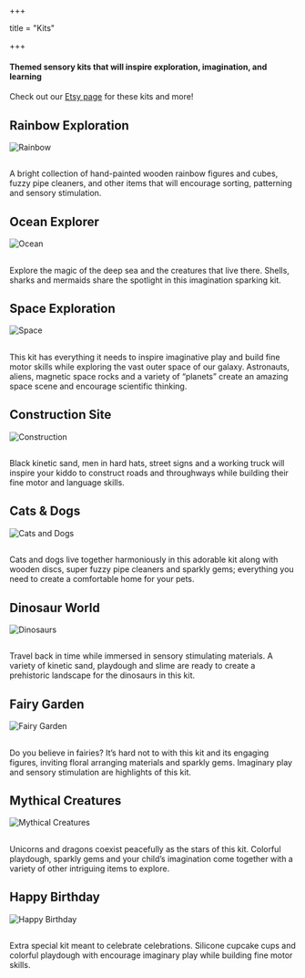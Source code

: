 +++ 

title = "Kits"

+++

#### Themed sensory kits that will inspire exploration, imagination, and learning

Check out our [Etsy page](https://etsy.com/shop/ExplorationCottage) for these kits and more!

## Rainbow Exploration
![Rainbow](../img/rainbow.resized.jpg)
##

A bright collection of hand-painted wooden
rainbow figures and cubes, fuzzy pipe
cleaners, and other items that will
encourage sorting, patterning and sensory
stimulation.

## Ocean Explorer  
![Ocean](../img/ocean.resized.JPG)
##

Explore the magic of the deep sea and the
creatures that live there. Shells, sharks and
mermaids share the spotlight in this
imagination sparking kit.

## Space Exploration
![Space](../img/space.resized.jpg)
##

This kit has everything it needs to inspire
imaginative play and build fine motor skills
while exploring the vast outer space of our
galaxy. Astronauts, aliens, magnetic space
rocks and a variety of “planets” create an
amazing space scene and encourage
scientific thinking.


## Construction Site
![Construction](../img/construction.resized.JPG)
##

Black kinetic sand, men in hard hats, street
signs and a working truck will inspire your
kiddo to construct roads and throughways
while building their fine motor and
language skills.

## Cats & Dogs
![Cats and Dogs](../img/catdog.resized.JPG)
##  

Cats and dogs live together harmoniously in
this adorable kit along with wooden discs,
super fuzzy pipe cleaners and sparkly gems;
everything you need to create a
comfortable home for your pets.

## Dinosaur World 
![Dinosaurs](../img/dinosaurs.resized.jpg)
##

Travel back in time while immersed in
sensory stimulating materials. A variety of
kinetic sand, playdough and slime are ready
to create a prehistoric landscape for the
dinosaurs in this kit.

## Fairy Garden 
![Fairy Garden](../img/garden.resized.jpg)
##

Do you believe in fairies? It’s hard not to
with this kit and its engaging figures,
inviting floral arranging materials and
sparkly gems. Imaginary play and sensory
stimulation are highlights of this kit.

## Mythical Creatures 
![Mythical Creatures](../img/mythical.resized.JPG)
##   

Unicorns and dragons coexist peacefully as
the stars of this kit. Colorful playdough,
sparkly gems and your child’s imagination
come together with a variety of other
intriguing items to explore.

## Happy Birthday 
![Happy Birthday](../img/happybirthday.resized.jpg)
##

Extra special kit meant to celebrate
celebrations. Silicone cupcake cups and
colorful playdough with encourage
imaginary play while building fine motor
skills.

## 